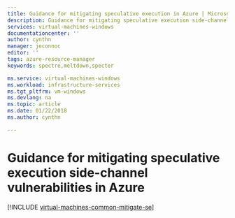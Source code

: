 ```yaml
---
title: Guidance for mitigating speculative execution in Azure | Microsoft Docs
description: Guidance for mitigating speculative execution side-channel vulnerabilities in Azure.
services: virtual-machines-windows
documentationcenter: ''
author: cynthn
manager: jeconnoc
editor: ''
tags: azure-resource-manager
keywords: spectre,meltdown,specter

ms.service: virtual-machines-windows
ms.workload: infrastructure-services
ms.tgt_pltfrm: vm-windows
ms.devlang: na
ms.topic: article
ms.date: 01/22/2018
ms.author: cynthn

---
```




# Guidance for mitigating speculative execution side-channel vulnerabilities in Azure

[!INCLUDE [virtual-machines-common-mitigate-se](../../../includes/virtual-machines-common-mitigate-se.md)]